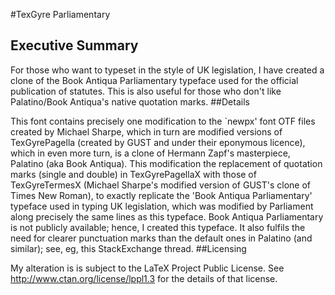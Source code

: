 #TexGyre Parliamentary


## Executive Summary
For those who want to typeset in the style of UK legislation, I have created a clone of the Book Antiqua Parliamentary typeface used for the official publication of statutes.  This is also useful for those who don't like Palatino/Book Antiqua's native quotation marks.
##Details

This font contains precisely one modification to the `newpx' font OTF files created by Michael Sharpe, which in turn are modified versions of TexGyrePagella (created by GUST and under their eponymous licence), which in even more turn, is a clone of Hermann Zapf's masterpiece, Palatino (aka Book Antiqua).  This modification  the replacement of quotation marks (single and double) in TexGyrePagellaX with those of TexGyreTermesX (Michael Sharpe's modified version of GUST's clone of Times New Roman), to  exactly replicate the 'Book Antiqua Parliamentary' typeface used in typing UK legislation, which was modified by Parliament along precisely the same lines as this typeface.  Book Antiqua Parliamentary is not publicly available; hence, I created this typeface.  It also fulfils the need for clearer punctuation marks than the default ones in Palatino (and similar); see, eg, this StackExchange thread.
##Licensing

My alteration is is subject to the LaTeX Project Public License. See http://www.ctan.org/license/lppl1.3
for the details of that license.  
